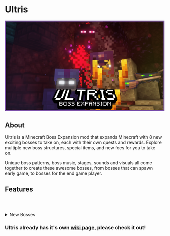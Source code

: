 # <b>Ultris</b>

<p align="center">
<img src="/images/Mod pictures/ultrisbanner.png" alt="Item Swapper Banner" style="border: 3px solid  #7f58a7;" width="800">
</p>

## About

Ultris is a Minecraft Boss Expansion mod that expands Minecraft with 8 new exciting bosses to take on, each with their own quests and rewards. Explore multiple new boss structures, special items, and new foes for you to take on.

Unique boss patterns, boss music, stages, sounds and visuals all come together to create these awesome bosses, from bosses that can spawn early game, to bosses for the end game player.

## Features

##### <p style="visibility:hidden">New Bosses</p>
<details class="boss">
<summary>New Bosses</summary> 
<ul style="font-size: medium;">
<li><a href="https://github.com/SpluoSplatus/Ultris/wiki/Corrupted-Enderman" target="_blank">Corrupted Enderman</a></li>
<li><a href="https://github.com/SpluoSplatus/Ultris/wiki/Blaze-King" target="_blank">Blaze King</a></li>
<li><a href="https://github.com/SpluoSplatus/Ultris/wiki/Ultra-Wither" target="_blank">Ultra Wither</a></li>
<li><a href="https://github.com/SpluoSplatus/Ultris/wiki/Sanctum-Keeper" target="_blank">Sanctum Keeper</a></li>
<li><a href="https://github.com/SpluoSplatus/Ultris/wiki/Giant" target="_blank">Giant</a></li>
<li>Phantom Swarm</li>
<li><a href="https://github.com/SpluoSplatus/Ultris/wiki/Illusioner" target="_blank">Illusioner</a></li>
<li><a href="https://github.com/SpluoSplatus/Ultris/wiki/Shulker-Stone" target="_blank">Shulker Stone</a></li>
</ul>
</details>

<h3>
Ultris already has it's own <b><a href="https://github.com/SpluoSplatus/Ultris/wiki" target="_blank">wiki page</a></b>, please check it out!
</h3>